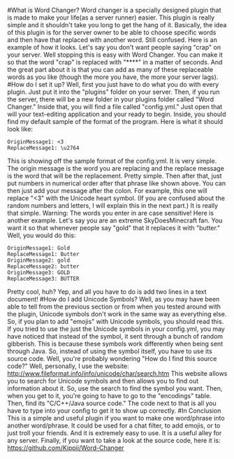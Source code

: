 #What is Word Changer?
Word changer is a specially designed plugin that is made to make your life(as a server runner) easier. This plugin is really simple and it shouldn't take you long to get the hang of it. Basically, the idea of this plugin is for the server owner to be able to choose specific words and then have that replaced with another word. Still confused. Here is an example of how it looks. Let's say you don't want people saying "crap" on your server. Well stopping this is easy with Word Changer. You can make it so that the word "crap" is replaced with "****" in a matter of seconds. And the great part about it is that you can add as many of these replaceable words as you like (though the more you have, the more your server lags).
#How do I set it up?
Well, first you just have to do what you do with every plugin. Just put it into the "plugins" folder on your server. Then, if you run the server, there will be a new folder in your plugins folder called "Word Changer." Inside that, you will find a file called "config.yml." Just open that will your text-editing application and your ready to begin.
Inside, you should find my default sample of the format of the program. Here is what it should look like: 
```
OriginMessage1: <3
ReplaceMessage1: \u2764
```
This is showing off the sample format of the config.yml. It is very simple. The origin message is the word you are replacing and the replace message is the word that will be the replacement. Pretty simple. Then after that, just put numbers in numerical order after that phrase like shown above. You can then just add your message after the colon. For example, this one will replace "<3" with the Unicode heart symbol. (If you are confused about the random numbers and letters, I will explain this in the next part.) It is really that simple.
Warning: The words you enter in are case sensitive!
Here is another example. Let's say you are an extreme SkyDoesMinecraft fan. You want it so that whenever people say "gold" that it replaces it with "butter." Well, you would do this: 
```
OriginMessage1: Gold
ReplaceMessage1: Butter
OriginMessage2: gold
ReplaceMessage2: butter
OriginMessage3: GOLD
ReplaceMessage3: BUTTER
```
Pretty cool, huh? Yep, and all you have to do is add two lines in a text document!
#How do I add Unicode Symbols?
Well, as you may have been able to tell from the previous section or from when you tested around with the plugin, Unicode symbols don't work in the same way as everything else. So, if you plan to add "emojis" with Unicode symbols, you should read this. If you tried to use the just the Unicode symbols in your config.yml, you may have noticed that instead of the symbol, it sent through a bunch of random gibberish. This is because these symbols work differently when being sent through Java. So, instead of using the symbol itself, you have to use its source code. Well, you're probably wondering "How do I find this source code?" Well, personally, I use the website: http://www.fileformat.info/info/unicode/char/search.htm This website allows you to search for Unicode symbols and then allows you to find out information about it. So, use the search to find the symbol you want. Then, when you get to it, you're going to have to go to the "encodings" table. Then, find its "C/C++/Java source code." The code next to that is all you have to type into your config to get it to show up correctly.
#In Conclusion
This is a simple and useful plugin if you want to make one word/phrase into another word/phrase. It could be used for a chat filter, to add emojis, or to just troll your friends. And it is extremely easy to use. It is a useful alley for any server. Finally, if you want to take a look at the source code, here it is: https://github.com/Kippii/Word-Changer
